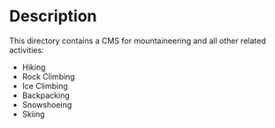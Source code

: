 Description
====
This directory contains a CMS for mountaineering and all other related activities:

- Hiking
- Rock Climbing
- Ice Climbing
- Backpacking
- Snowshoeing
- Skiing